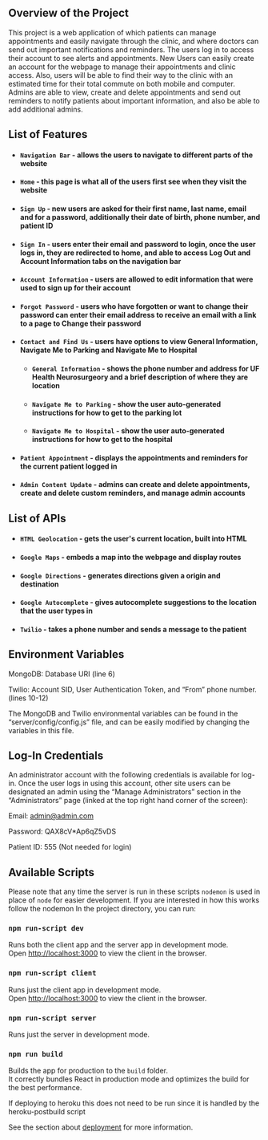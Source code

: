 ## Overview of the Project
This project is a web application of which patients can manage appointments and easily navigate through the clinic, and where doctors can send out important notifications and reminders. The users log in to access their account to see alerts and appointments. New Users can easily create an account for the webpage to manage their appointments and clinic access. Also, users will be able to find their way to the clinic with an estimated time for their total commute on both mobile and computer. Admins are able to view, create and delete appointments and send out reminders to notify patients about important information, and also be able to add additional admins.


## List of Features
- #### `Navigation Bar` - allows the users to navigate to different parts of the website
- #### `Home` - this page is what all of the users first see when they visit the website
- #### `Sign Up` - new users are asked for their first name, last name, email and for a password, additionally their date of birth, phone number, and patient ID
- #### `Sign In` - users enter their email and password to login, once the user logs in, they are redirected to home, and able to access Log Out and Account Information tabs on the navigation bar
- #### `Account Information` - users are allowed to edit information that were used to sign up for their account
- #### `Forgot Password` - users who have forgotten or want to change their password can enter their email address to receive an email with a link to a page to Change their password
- #### `Contact and Find Us` - users have options to view General Information, Navigate Me to Parking and Navigate Me to Hospital
    - #### `General Information` - shows the phone number and address for UF Health Neurosurgeory and a brief description of where they are location
    - #### `Navigate Me to Parking` - show the user auto-generated instructions for how to get to the parking lot
    - #### `Navigate Me to Hospital` - show the user auto-generated instructions for how to get to the hospital
- #### `Patient Appointment` - displays the appointments and reminders for the current patient logged in
- #### `Admin Content Update` - admins can create and delete appointments, create and delete custom reminders, and manage admin accounts


## List of APIs
- #### `HTML Geolocation` - gets the user's current location, built into HTML
- #### `Google Maps` - embeds a map into the webpage and display routes
- #### `Google Directions` - generates directions given a origin and destination
- #### `Google Autocomplete` - gives autocomplete suggestions to the location that the user types in
- #### `Twilio` - takes a phone number and sends a message to the patient


## Environment Variables
MongoDB: Database URI (line 6)

Twilio: Account SID, User Authentication Token, and “From” phone number. (lines 10-12)

The MongoDB and Twilio environmental variables can be found in the “server/config/config.js” file, and can be easily modified by changing the variables in this file.


## Log-In Credentials
An administrator account with the following credentials is available for log-in. Once the user logs in using this account, other site users can be designated an admin using the “Manage Administrators” section in the “Administrators” page (linked at the top right hand corner of the screen):

Email: admin@admin.com

Password: QAX8cV*Ap6qZ5vDS

Patient ID: 555 (Not needed for login)


## Available Scripts

Please note that any time the server is run in these scripts `nodemon` is used in place of `node` for easier development. If you are interested in how this works follow the nodemon In the project directory, you can run:

### `npm run-script dev`

Runs both the client app and the server app in development mode.<br>
Open [http://localhost:3000](http://localhost:3000) to view the client in the browser.

### `npm run-script client`

Runs just the client app in development mode.<br>
Open [http://localhost:3000](http://localhost:3000) to view the client in the browser.


### `npm run-script server`

Runs just the server in development mode.<br>


### `npm run build`

Builds the app for production to the `build` folder.<br>
It correctly bundles React in production mode and optimizes the build for the best performance.

If deploying to heroku this does not need to be run since it is handled by the heroku-postbuild script<br>

See the section about [deployment](https://facebook.github.io/create-react-app/docs/deployment) for more information.

    
    



